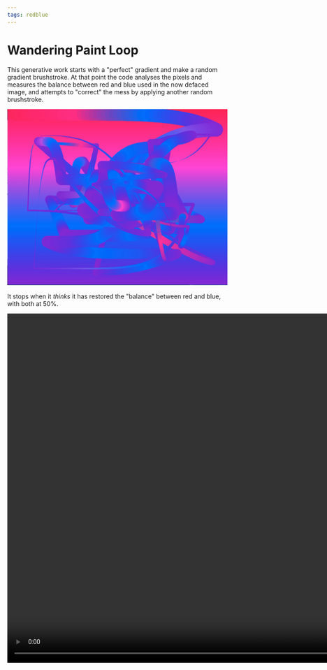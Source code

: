```yaml
---
tags: redblue
---
```


# Wandering Paint Loop

This generative work starts with a "perfect" gradient and make a random gradient brushstroke. At that point the code analyses the pixels and measures the balance between red  and blue used in the now defaced image, and attempts to "correct" the mess by applying another random brushstroke. 

![Wandering](index.png)

It stops when it *thinks* it has restored the "balance" between red and blue, with both at 50%.

<video width="1000" height="800" controls>
  <source src="gradient.mp4" type="video/mp4">
    Your browser does not support the video tag.
</video>



